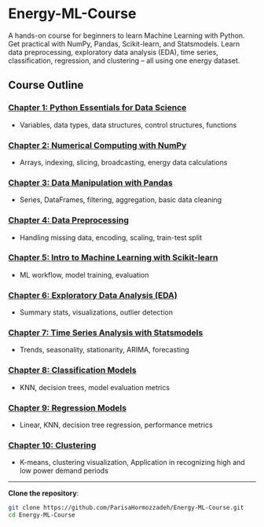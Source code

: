 # Energy-ML-Course
A hands-on course for beginners to learn Machine Learning with Python. Get practical with NumPy, Pandas, Scikit-learn, and Statsmodels. Learn data preprocessing, exploratory data analysis (EDA), time series, classification, regression, and clustering – all using one energy dataset.

## Course Outline

### [Chapter 1: Python Essentials for Data Science](https://github.com/ParisaHormozzadeh/Energy-ML-Course/blob/main/1-%20Chapter%201_Python%20Essentials%20for%20Data%20Science.ipynb)
- Variables, data types, data structures, control structures, functions

### [Chapter 2: Numerical Computing with NumPy](https://github.com/ParisaHormozzadeh/Energy-ML-Course/blob/main/2-%20Chapter%202_Numerical%20Computing%20with%20NumPy.ipynb)
- Arrays, indexing, slicing, broadcasting, energy data calculations

### [Chapter 3: Data Manipulation with Pandas](https://github.com/ParisaHormozzadeh/Energy-ML-Course/blob/main/3-%20Chapter%203_Data%20Manipulation%20with%20Pandas.ipynb)
- Series, DataFrames, filtering, aggregation, basic data cleaning

### [Chapter 4: Data Preprocessing](https://github.com/ParisaHormozzadeh/Energy-ML-Course/blob/main/4-%20Chapter%204_Data%20Preprocessing.ipynb)
- Handling missing data, encoding, scaling, train-test split

### [Chapter 5: Intro to Machine Learning with Scikit-learn](https://github.com/ParisaHormozzadeh/Energy-ML-Course/blob/main/5-%20Chapter%205_%20Intro%20to%20Machine%20Learning%20with%20Scikit-learn.ipynb)
- ML workflow, model training, evaluation

### [Chapter 6: Exploratory Data Analysis (EDA)](https://github.com/ParisaHormozzadeh/Energy-ML-Course/blob/main/6-%20Chapter%206_Exploratory%20Data%20Analysis%20(EDA).ipynb)
- Summary stats, visualizations, outlier detection

### [Chapter 7: Time Series Analysis with Statsmodels](https://github.com/ParisaHormozzadeh/Energy-ML-Course/blob/main/7-%20Chapter%207_Time%20Series%20Analysis%20with%20Statsmodels.ipynb)
- Trends, seasonality, stationarity, ARIMA, forecasting

### [Chapter 8: Classification Models](https://github.com/ParisaHormozzadeh/Energy-ML-Course/blob/main/8-%20Chapter%208_Classification%20Models.ipynb)
- KNN, decision trees, model evaluation metrics

### [Chapter 9: Regression Models](https://github.com/ParisaHormozzadeh/Energy-ML-Course/blob/main/9-%20Chapter%209_Regression%20Models.ipynb)
- Linear, KNN, decision tree regression, performance metrics

### [Chapter 10: Clustering](https://github.com/ParisaHormozzadeh/Energy-ML-Course/blob/main/10-%20%20Chapter%2010_Clustering.ipynb)
- K-means, clustering visualization, Application in recognizing high and low power demand periods 

---

**Clone the repository**:
```bash
git clone https://github.com/ParisaHormozzadeh/Energy-ML-Course.git
cd Energy-ML-Course
